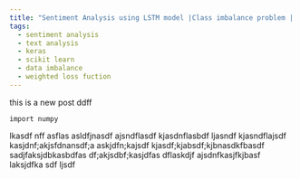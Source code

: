 ```yaml
---
title: "Sentiment Analysis using LSTM model |Class imbalance problem | Keras with Scikit Learn"
tags:
  - sentiment analysis
  - text analysis
  - keras
  - scikit learn
  - data imbalance
  - weighted loss fuction
---
```

this is a new post ddff

```
import numpy

```

lkasdf
nff asflas asldfjnasdf ajsndflasdf kjasdnflasbdf ljasndf
kjasndflajsdf kasjdnf;akjsfdnansdf;a askjdfn;kajsdf kjasdf;kjabsdf;kjbnasdkfbasdf sadjfaksjdbkasbdfas df;akjsdbf;kasjdfas dflaskdjf
ajsdnfkasjfkjbasf laksjdfka sdf ljsdf 